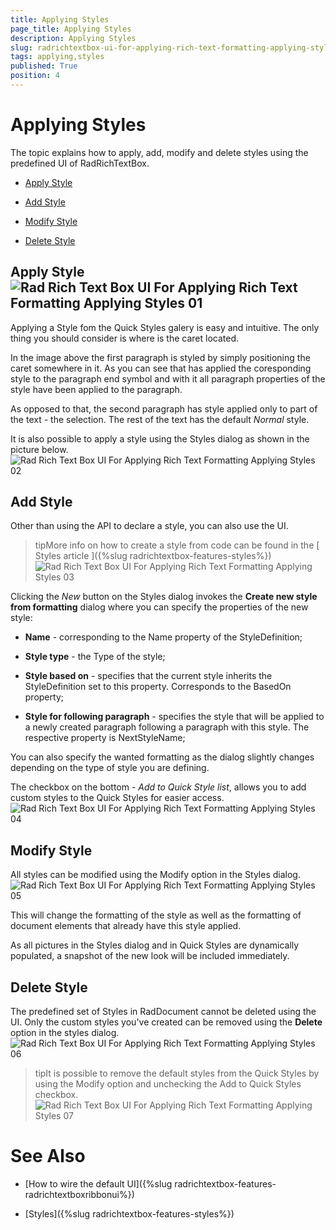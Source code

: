 ```yaml
---
title: Applying Styles
page_title: Applying Styles
description: Applying Styles
slug: radrichtextbox-ui-for-applying-rich-text-formatting-applying-styles
tags: applying,styles
published: True
position: 4
---
```


# Applying Styles



The topic explains how to apply, add, modify and delete styles using the predefined UI of RadRichTextBox.

* [Apply Style](#apply-style)

* [Add Style](#add-style)

* [Modify Style](#modify-style)

* [Delete Style](#delete-style)

## Apply Style![Rad Rich Text Box UI For Applying Rich Text Formatting Applying Styles 01](images/RadRichTextBox_UI_For_Applying_Rich_Text_Formatting_Applying_Styles_01.png)

Applying a Style fom the Quick Styles galery is easy and intuitive. The only thing you should consider is where is the caret
          located.
        

In the image above the first paragraph is styled by simply positioning the caret somewhere in it. As you can see that has
          applied the coresponding style to the paragraph end symbol and with it all paragraph properties of the style have been
          applied to the paragraph.
        

As opposed to that, the second paragraph has style applied only to part of the text - the selection. The rest of the
          text has the default *Normal* style.
        

It is also possible to apply a style using the Styles dialog as shown in the picture below.![Rad Rich Text Box UI For Applying Rich Text Formatting Applying Styles 02](images/RadRichTextBox_UI_For_Applying_Rich_Text_Formatting_Applying_Styles_02.png)

## Add Style

Other than using the API to declare a style, you can also use the UI.

>tipMore info on how to create a style from code can be found in the
            [
              Styles article
            ]({%slug radrichtextbox-features-styles%})![Rad Rich Text Box UI For Applying Rich Text Formatting Applying Styles 03](images/RadRichTextBox_UI_For_Applying_Rich_Text_Formatting_Applying_Styles_03.png)

Clicking the *New* button on the Styles dialog invokes the __Create new style from 
          formatting__
          dialog where you can specify the properties of the new style:
        

* __Name__ - corresponding to the Name property of the StyleDefinition;
            

* __Style type__ - the Type of the style;
            

* __Style based on__ - specifies that the current style inherits the StyleDefinition set to this property. 
              Corresponds to the BasedOn property;
            

* __Style for following paragraph__ - specifies the style that will be applied to a newly created paragraph 
              following a paragraph with this style. The respective property is NextStyleName;
            

You can also specify the wanted formatting as the dialog slightly changes depending on the type of style you are defining.

The checkbox on the bottom - *Add to Quick Style list*, allows you to add custom styles to the Quick 
          Styles for easier access.
        ![Rad Rich Text Box UI For Applying Rich Text Formatting Applying Styles 04](images/RadRichTextBox_UI_For_Applying_Rich_Text_Formatting_Applying_Styles_04.png)

## Modify Style

All styles can be modified using the Modify option in the Styles dialog.![Rad Rich Text Box UI For Applying Rich Text Formatting Applying Styles 05](images/RadRichTextBox_UI_For_Applying_Rich_Text_Formatting_Applying_Styles_05.png)

This will change the formatting of the style as well as the formatting of document elements that already have this style applied.

As all pictures in the Styles dialog and in Quick Styles are dynamically populated, a snapshot of the new look will 
        be included immediately.

## Delete Style

The predefined set of Styles in RadDocument cannot be deleted using the UI. Only the custom styles you've created can be removed using the
          __Delete__ option in the styles dialog.
        ![Rad Rich Text Box UI For Applying Rich Text Formatting Applying Styles 06](images/RadRichTextBox_UI_For_Applying_Rich_Text_Formatting_Applying_Styles_06.png)

>tipIt is possible to remove the default styles from the Quick Styles by using the Modify option and unchecking the 
          Add to Quick Styles checkbox.![Rad Rich Text Box UI For Applying Rich Text Formatting Applying Styles 07](images/RadRichTextBox_UI_For_Applying_Rich_Text_Formatting_Applying_Styles_07.png)

# See Also

 * [How to wire the default UI]({%slug radrichtextbox-features-radrichtextboxribbonui%})

 * [Styles]({%slug radrichtextbox-features-styles%})
